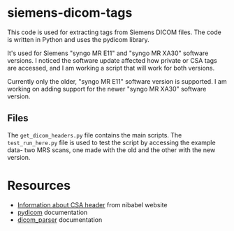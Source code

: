 # siemens-dicom-tags

This code is used for extracting tags from Siemens DICOM files. The code is written in Python and uses the pydicom library.

It's used for Siemens "syngo MR E11" and "syngo MR XA30" software versions. I noticed the software update affected how private or CSA tags are accessed, and I am working a script that will work for both versions.

Currently only the older, "syngo MR E11" software version is supported. I am working on adding support for the newer "syngo MR XA30" software version.

## Files

The `get_dicom_headers.py` file contains the main scripts. The `test_run_here.py` file is used to test the script by accessing the example data- two MRS scans, one made with the old and the other with the new version. 

# Resources

- [Information about CSA header](https://nipy.org/nibabel/dicom/siemens_csa.html) from nibabel website
- [pydicom](https://pydicom.github.io/pydicom/stable/) documentation
- [dicom_parser](https://dicom-parser.readthedocs.io/en/latest/) documentation